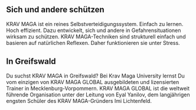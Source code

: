 Sich und andere schützen 
-------------
KRAV MAGA ist ein reines Selbstverteidigungssystem. Einfach zu lernen. Hoch
effizient. Dazu entwickelt, sich und andere in Gefahrensituationen wirksam zu
schützen. KRAV MAGA-Techniken sind strukturell einfach und basieren auf
natürlichen Reflexen. Daher funktionieren sie unter Stress. 

In Greifswald 
-------------
Du suchst KRAV MAGA in Greifswald? Bei Krav Maga University lernst Du vom
einzigen von KRAV MAGA GLOBAL ausgebildeten und lizensierten Trainer in
Mecklenburg-Vorpommern. KRAV MAGA GLOBAL ist die weltweit führende Organisation
unter der Leitung von Eyal Yanilov, dem langjährigen engsten Schüler des KRAV
MAGA-Gründers Imi Lichtenfeld. 
